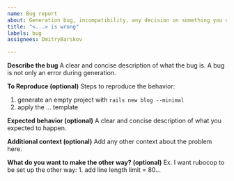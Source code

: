 ```yaml
---
name: Bug report
about: Generation bug, incompatibility, any decision on something you don't like
title: "<...> is wrong"
labels: bug
assignees: DmitryBarskov

---
```


**Describe the bug**
A clear and concise description of what the bug is.
A bug is not only an error during generation.

**To Reproduce (optional)**
Steps to reproduce the behavior:
1. generate an empty project with `rails new blog --minimal`
2. apply the ... template

**Expected behavior (optional)**
A clear and concise description of what you expected to happen.

**Additional context (optional)**
Add any other context about the problem here.

**What do you want to make the other way? (optional)**
Ex. I want rubocop to be set up the other way: 1. add line length limit = 80...
